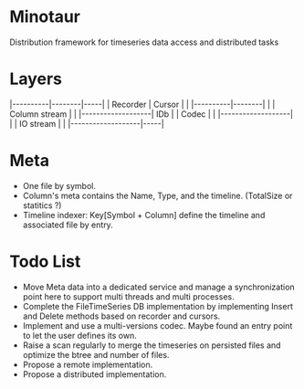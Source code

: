 # Minotaur
Distribution framework for timeseries data access and distributed tasks

# Layers

|----------|--------|-----|
| Recorder | Cursor |	  |
|----------|--------|	  |
|   Column stream   |	  |
|-------------------| IDb |
|        Codec      |	  |
|-------------------|	  |
|      IO stream    |	  |
|-------------------|-----|


# Meta
* One file by symbol.
* Column's meta contains the Name, Type, and the timeline. (TotalSize or statitics ?)
* Timeline indexer: Key[Symbol + Column] define the timeline and associated file by entry. 


# Todo List

* Move Meta data into a dedicated service and manage a synchronization point here to support multi threads and multi processes.
* Complete the FileTimeSeries DB implementation by implementing Insert and Delete methods based on recorder and cursors.
* Implement and use a multi-versions codec. Maybe found an entry point to let the user defines its own.
* Raise a scan regularly to merge the timeseries on persisted files and optimize the btree and number of files.
* Propose a remote implementation.
* Propose a distributed implementation.

